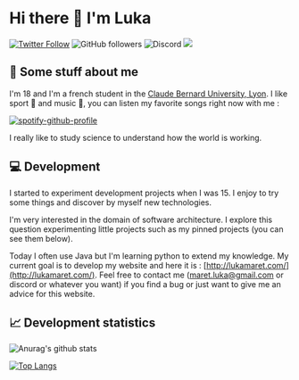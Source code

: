 # Hi there 👋 I'm Luka

[![Twitter Follow](https://img.shields.io/twitter/follow/Luka_Mrt?label=Follow)](https://twitter.com/intent/follow?screen_name=Luka_Mrt)
![GitHub followers](https://img.shields.io/github/followers/lukamrt?label=Follow&style=social)
![Discord](https://img.shields.io/badge/-LukaM%238006-2C2F33?logo=discord)
![](https://visitor-badge.glitch.me/badge?page_id=lukamrt.lukamrt)

## 🦸‍ Some stuff about me

I'm 18 and I'm a french student in the [Claude Bernard University, Lyon](https://univ-lyon1.fr/). I like sport 🎾 and music 🥁, you can listen my favorite songs right now with me :

[![spotify-github-profile](https://spotify-github-profile.vercel.app/api/view?uid=nespote&cover_image=true&theme=natemoo-re)](https://spotify-github-profile.vercel.app/api/view?uid=nespote&redirect=true)

I really like to study science to understand how the world is working.

## 💻 Development

I started to experiment development projects when I was 15. I enjoy to try some things and discover by myself new technologies. 

I'm very interested in the domain of software architecture. I explore this question experimenting little projects such as my pinned projects (you can see them below).

Today I often use Java but I'm learning python to extend my knowledge. My current goal is to develop my website and here it is : [http://lukamaret.com/](http://lukamaret.com/). Feel free to contact me (maret.luka@gmail.com or discord or whatever you want) if you find a bug or just want to give me an advice for this website.

## 📈 Development statistics

![Anurag's github stats](https://github-readme-stats.vercel.app/api?username=lukamrt&hide=issues&show_icons=true)

[![Top Langs](https://github-readme-stats.vercel.app/api/top-langs/?username=lukamrt)](https://github.com/anuraghazra/github-readme-stats)
